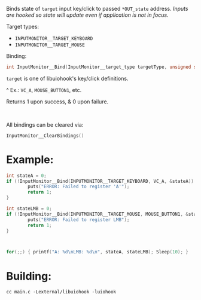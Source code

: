 Binds state of `target` input key/click to passed `*OUT_state` address. *Inputs are hooked so state will update even if application is not in focus.*

Target types:
- `INPUTMONITOR__TARGET_KEYBOARD`
- `INPUTMONITOR__TARGET_MOUSE`

Binding:
```c
int InputMonitor__Bind(InputMonitor__target_type targetType, unsigned short target, int *OUT_state)
```

`target` is one of libuiohook's key/click definitions.

^ Ex.: `VC_A`, `MOUSE_BUTTON1`, etc.

Returns 1 upon success, & 0 upon failure.

<br>

All bindings can be cleared via:
```c
InputMonitor__ClearBindings()
```



# Example:
```c
int stateA = 0;
if (!InputMonitor__Bind(INPUTMONITOR__TARGET_KEYBOARD, VC_A, &stateA)) {
        puts("ERROR: Failed to register 'A'");
        return 1;
}

int stateLMB = 0;
if (!InputMonitor__Bind(INPUTMONITOR__TARGET_MOUSE, MOUSE_BUTTON1, &stateLMB)) {
        puts("ERROR: Failed to register LMB");
        return 1;
}



for(;;) { printf("A: %d\nLMB: %d\n", stateA, stateLMB); Sleep(10); }
```



# Building:
`cc main.c -Lexternal/libuiohook -luiohook`

